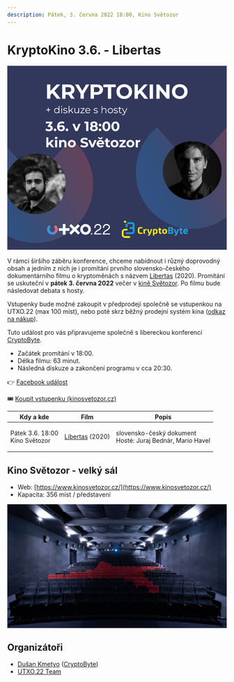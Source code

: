 ```yaml
---
description: Pátek, 3. června 2022 18:00, Kino Světozor
---
```


# KryptoKino 3.6. - Libertas

![](../.gitbook/assets/kryptokino.jpeg)

V rámci širšího záběru konference, chceme nabídnout i různý doprovodný obsah a jedním z nich je i promítání prvního slovensko-českého dokumentárního filmu o kryptoměnách s názvem [Libertas](https://www.csfd.cz/film/926287-libertas/) (2020). Promítání se uskuteční v **pátek 3. června 2022** večer v [kině Světozor](kryptokino.md#kino-svetozor-velky-sal). Po filmu bude následovat debata s hosty.

Vstupenky bude možné zakoupit v předprodeji společně se vstupenkou na UTXO.22 (max 100 míst), nebo poté skrz běžný prodejní systém kina ([odkaz na nákup](https://www.kinosvetozor.cz/?cinema=3\&hall=1%2C2%2C3\&search=libertas\&projection=8589)).

Tuto událost pro vás připravujeme společně s libereckou konferencí [CryptoByte](https://cryptobyte.cz/).

* Začátek promítání v 18:00.
* Délka filmu: 63 minut.&#x20;
* Následná diskuze a zakončení programu v cca 20:30.

👉 [Facebook událost](https://www.facebook.com/events/1349383142245910/)

:tickets: [Koupit vstupenku (kinosvetozor.cz)](https://www.kinosvetozor.cz/?cinema=3\&hall=1%2C2%2C3\&search=libertas\&projection=8589)

| Kdy a kde                                | Film                                                                 | Popis                                                               |
| ---------------------------------------- | -------------------------------------------------------------------- | ------------------------------------------------------------------- |
| <p>Pátek 3.6. 18:00<br>Kino Světozor</p> | [Libertas](https://www.csfd.cz/film/926287-libertas/prehled/) (2020) | <p>slovensko-český dokument<br>Hosté: Juraj Bednár, Mario Havel</p> |

## **Kino Světozor** - velký sál

* Web: [https://www.kinosvetozor.cz/](https://www.kinosvetozor.cz/)
* Kapacita: 356 míst / představení

![](<../.gitbook/assets/kino-svetozor02 (1).jpeg>)

## Organizátoři

* [Dušan Kmetyo](https://twitter.com/DusanKmetyo) ([CryptoByte](https://cryptobyte.cz/))
* [UTXO.22 Team](../organizacni-team/)
